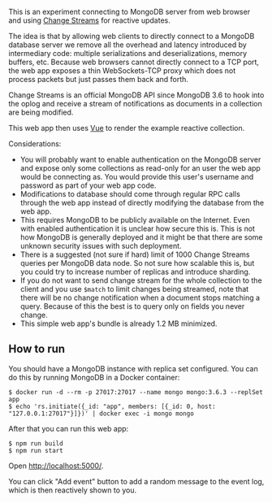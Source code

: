 This is an experiment connecting to MongoDB server from web browser and using
[Change Streams](https://docs.mongodb.com/manual/changeStreams/) for reactive updates.

The idea is that by allowing web clients to directly connect to a MongoDB database server we remove all the overhead
and latency introduced by intermediary code: multiple serializations and deserializations, memory buffers, etc. Because
web browsers cannot directly connect to a TCP port, the web app exposes a thin WebSockets-TCP proxy which does not
process packets but just passes them back and forth.

Change Streams is an official MongoDB API since MongoDB 3.6 to hook into the oplog and receive a stream
of notifications as documents in a collection are being modified.

This web app then uses [Vue](https://vuejs.org/) to render the example reactive collection.

Considerations:

* You will probably want to enable authentication on the MongoDB server and expose only some collections as
  read-only for an user the web app would be connecting as. You would provide this user's username and password
  as part of your web app code.
* Modifications to database should come through regular RPC calls through the web app instead of directly
  modifying the database from the web app.
* This requires MongoDB to be publicly available on the Internet. Even with enabled authentication it is unclear
  how secure this is. This is not how MongoDB is generally deployed and it might be that there are some unknown
  security issues with such deployment.
* There is a suggested (not sure if hard) limit of 1000 Change Streams queries per MongoDB data node. So not
  sure how scalable this is, but you could try to increase number of replicas and introduce sharding.
* If you do not want to send change stream for the whole collection to the client and you use `$match` to limit
  changes being streamed, note that there will be no change notification when a document stops matching a query.
  Because of this the best is to query only on fields you never change.
* This simple web app's bundle is already 1.2 MB minimized.

## How to run ##

You should have a MongoDB instance with replica set configured. You can do this by running MongoDB in a Docker container:

```
$ docker run -d --rm -p 27017:27017 --name mongo mongo:3.6.3 --replSet app
$ echo 'rs.initiate({_id: "app", members: [{_id: 0, host: "127.0.0.1:27017"}]})' | docker exec -i mongo mongo
```

After that you can run this web app:

```
$ npm run build
$ npm run start
```

Open [http://localhost:5000/](http://localhost:5000/).

You can click "Add event" button to add a random message to the event log, which is then reactively shown to you.

